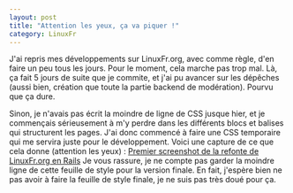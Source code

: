 ```yaml
---
layout: post
title: "Attention les yeux, ça va piquer !"
category: LinuxFr
---
```

J'ai repris mes développements sur LinuxFr.org, avec comme règle, d'en faire un peu tous les jours.
Pour le moment, cela marche pas trop mal.
Là, ça fait 5 jours de suite que je commite, et j'ai pu avancer sur les dépêches (aussi bien, création que toute la partie backend de modération).
Pourvu que ça dure.

Sinon, je n'avais pas écrit la moindre de ligne de CSS jusque hier, et je commençais sérieusement à m'y perdre dans les différents blocs et balises qui structurent les pages.
J'ai donc commencé à faire une CSS temporaire qui me servira juste pour le développement.
Voici une capture de ce que cela donne (attention les yeux) :
[Premier screenshot de la refonte de LinuxFr.org en Rails](/public/LinuxFr_refonte_rails.png)
Je vous rassure, je ne compte pas garder la moindre ligne de cette feuille de style pour la version finale.
En fait, j'espère bien ne pas avoir à faire la feuille de style finale, je ne suis pas très doué pour ça.

